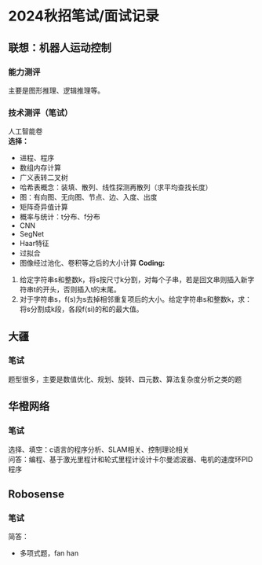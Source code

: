 # 2024秋招笔试/面试记录
## 联想：机器人运动控制
### 能力测评
主要是图形推理、逻辑推理等。
### 技术测评（笔试）
人工智能卷  
**选择：**
+ 进程、程序
+ 数组内存计算
+ 广义表转二叉树
+ 哈希表概念：装填、散列、线性探测再散列（求平均查找长度）
+ 图：有向图、无向图、节点、边、入度、出度
+ 矩阵奇异值计算
+ 概率与统计：t分布、f分布
+ CNN
+ SegNet
+ Haar特征 
+ 过拟合
+ 图像经过池化、卷积等之后的大小计算
**Coding:**
1.  给定字符串s和整数k，将s按尺寸k分割，对每个子串，若是回文串则插入新字符串t的开头，否则插入t的末尾。
2. 对于字符串s，f(s)为s去掉相邻重复项后的大小。给定字符串s和整数k，求：将s分割成k段，各段f(si)的和的最大值。

## 大疆
### 笔试
题型很多，主要是数值优化、规划、旋转、四元数、算法复杂度分析之类的题

## 华橙网络
### 笔试
选择、填空：c语言的程序分析、SLAM相关、控制理论相关  
问答：编程、基于激光里程计和轮式里程计设计卡尔曼滤波器、电机的速度环PID程序

## Robosense
### 笔试
简答：
+ 多项式题，fan han